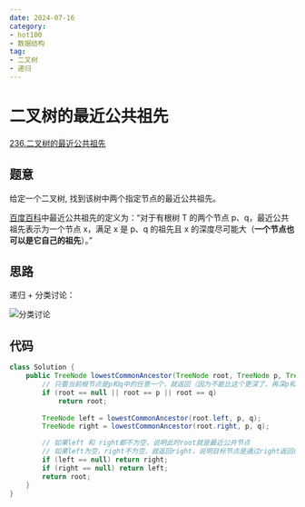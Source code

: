 ```yaml
---
date: 2024-07-16
category: 
- hot100
- 数据结构
tag: 
- 二叉树
- 递归
---
```


# 二叉树的最近公共祖先

<!-- more -->

[236.二叉树的最近公共祖先](https://leetcode.cn/problems/lowest-common-ancestor-of-a-binary-tree/description/?envType=study-plan-v2&envId=top-100-liked)

## 题意

给定一个二叉树, 找到该树中两个指定节点的最近公共祖先。

[百度百科](https://baike.baidu.com/item/%E6%9C%80%E8%BF%91%E5%85%AC%E5%85%B1%E7%A5%96%E5%85%88/8918834?fr=aladdin)中最近公共祖先的定义为：“对于有根树 T 的两个节点 p、q，最近公共祖先表示为一个节点 x，满足 x 是 p、q 的祖先且 x 的深度尽可能大（**一个节点也可以是它自己的祖先**）。”

## 思路

递归 + 分类讨论：

![分类讨论](https://cloud.braumace.cn/f/rWIE/%E6%9C%80%E8%BF%91%E5%85%AC%E5%85%B1%E7%A5%96%E5%85%88.png)

## 代码

```java
class Solution {
    public TreeNode lowestCommonAncestor(TreeNode root, TreeNode p, TreeNode q) {
        // 只要当前根节点是p和q中的任意一个，就返回（因为不能比这个更深了，再深p和q中的一个就没了）
        if (root == null || root == p || root == q)
            return root;
        
        TreeNode left = lowestCommonAncestor(root.left, p, q);
        TreeNode right = lowestCommonAncestor(root.right, p, q);

        // 如果left 和 right都不为空，说明此时root就是最近公共节点
        // 如果left为空，right不为空，就返回right，说明目标节点是通过right返回的，反之亦然。
        if (left == null) return right;
        if (right == null) return left;
        return root;
    }
}
```
